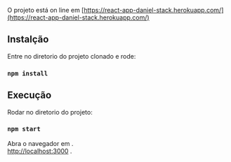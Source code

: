 O projeto está on line em 
[https://react-app-daniel-stack.herokuapp.com/](https://react-app-daniel-stack.herokuapp.com/)

## Instalção

Entre no diretorio do projeto clonado e rode:

### `npm install`

## Execução

Rodar no diretorio do projeto:

### `npm start`

Abra o navegador em .<br>
[http://localhost:3000](http://localhost:3000) .

